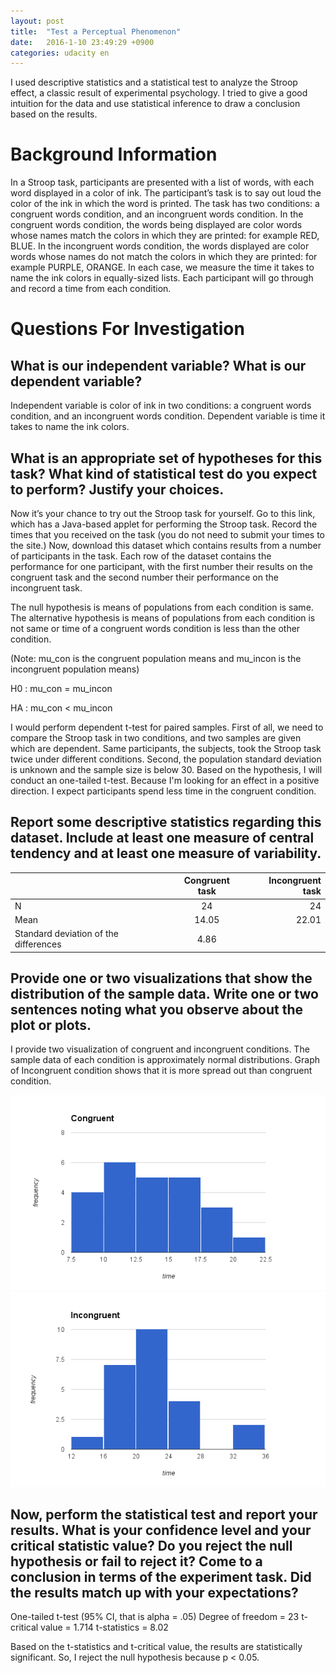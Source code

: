 ```yaml
---
layout: post
title:  "Test a Perceptual Phenomenon"
date:   2016-1-10 23:49:29 +0900
categories: udacity en
---
```


I used descriptive statistics and a statistical test to analyze the Stroop effect, a classic result of experimental psychology. I tried to give a good intuition for the data and use statistical inference to draw a conclusion based on the results. 


Background Information
=

In a Stroop task, participants are presented with a list of words, with each word displayed in a color of ink. The participant’s task is to say out loud the color of the ink in which the word is printed. The task has two conditions: a congruent words condition, and an incongruent words condition. In the congruent words condition, the words being displayed are color words whose names match the colors in which they are printed: for example RED, BLUE. In the incongruent words condition, the words displayed are color words whose names do not match the colors in which they are printed: for example PURPLE, ORANGE. In each case, we measure the time it takes to name the ink colors in equally-sized lists. Each participant will go through and record a time from each condition.

Questions For Investigation
=

## What is our independent variable? What is our dependent variable?

Independent variable is color of ink in two conditions: a congruent words condition, and an incongruent words condition.
Dependent variable is time it takes to name the ink colors.

## What is an appropriate set of hypotheses for this task? What kind of statistical test do you expect to perform? Justify your choices. 
Now it’s your chance to try out the Stroop task for yourself. Go to this link, which has a Java-based applet for performing the Stroop task. Record the times that you received on the task (you do not need to submit your times to the site.) Now, download this dataset which contains results from a number of participants in the task. Each row of the dataset contains the performance for one participant, with the first number their results on the congruent task and the second number their performance on the incongruent task.

The null hypothesis is means of populations from each condition is same.
The alternative hypothesis is means of populations from each condition is not same or time of a congruent words condition is less than the other condition.

(Note: mu_con is the congruent population means and mu_incon is the incongruent population means)

H0 : mu_con = mu_incon

HA : mu_con < mu_incon

I would perform dependent t-test for paired samples. First of all, we need to compare the Stroop task in two conditions, and two samples are given which are dependent. Same participants, the subjects, took the Stroop task twice under different conditions. Second, the population standard deviation is unknown and the sample size is below 30. Based on the hypothesis, I will conduct an one-tailed t-test. Because I'm looking for an effect in a positive direction. I expect participants spend less time in the congruent condition. 

## Report some descriptive statistics regarding this dataset. Include at least one measure of central tendency and at least one measure of variability.


| | Congruent task | Incongruent task |
|:--------|:-------:|--------:|
|N|24|24|
|Mean|14.05|22.01|
|Standard deviation of the differences |4.86|


## Provide one or two visualizations that show the distribution of the sample data. Write one or two sentences noting what you observe about the plot or plots.

I provide two visualization of congruent and incongruent conditions. The sample data of each condition is approximately normal distributions. Graph of Incongruent condition shows that it is more spread out than congruent condition.

![Image of plot congruent](/public/p1-0.png)
![Image of plot incongruent](/public/p1-1.png)

## Now, perform the statistical test and report your results. What is your confidence level and your critical statistic value? Do you reject the null hypothesis or fail to reject it? Come to a conclusion in terms of the experiment task. Did the results match up with your expectations?

One-tailed t-test (95% CI, that is alpha = .05)
Degree of freedom = 23
t-critical value = 1.714
t-statistics = 8.02

Based on the t-statistics and t-critical value, the results are statistically significant. So, I reject the null hypothesis because p < 0.05.
